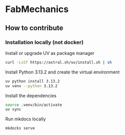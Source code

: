 # FabMechanics


## How to contribute
### Installation locally (not docker)

Install or upgrade UV as package manager
```sh
curl -LsSf https://astral.sh/uv/install.sh | sh
```
Install Python 3.13.2 and create the virtual environment
```sh
uv python install 3.13.2
uv venv --python 3.13.2
```

Install the dependencies
```sh
source .venv/bin/activate
uv sync
```

Run mkdocs locally
```sh
mkdocks serve
```

